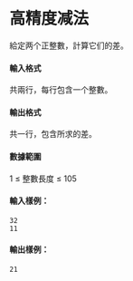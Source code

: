 # 高精度减法

給定两个正整數，計算它们的差。

#### 輸入格式

共兩行，每行包含一个整數。

#### 輸出格式

共一行，包含所求的差。

#### 數據範圍

1 ≤ 整數長度 ≤ 105

#### 輸入樣例：

```
32
11
```

#### 輸出樣例：

```
21
```
